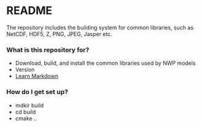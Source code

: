 # README #

The repository includes the building system for common libraries, such as NetCDF, HDF5, Z, PNG, JPEG, Jasper etc.

### What is this repository for? ###

* Download, build, and install the common libraries used by NWP models
* Version
* [Learn Markdown](https://bitbucket.org/tutorials/markdowndemo)

### How do I get set up? ###

* mdkir build
* cd build
* cmake ..
